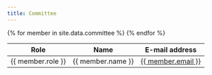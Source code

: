 ```yaml
---
title: Committee
---
```


<table class="table">
  <thead>
    <tr>
      <th scope="col">Role</th>
      <th scope="col">Name</th>
      <th scope="col">E-mail address</th>
    </tr>
  </thead>
  <tbody>
  	{% for member in site.data.committee %}
    <tr>
      <td>{{ member.role }}</td>
      <td>{{ member.name }}</td>
      <td><a href="mailto:{{ member.email }}">{{ member.email }}</a></td>
    </tr>
    {% endfor %}
  </tbody>
</table>

